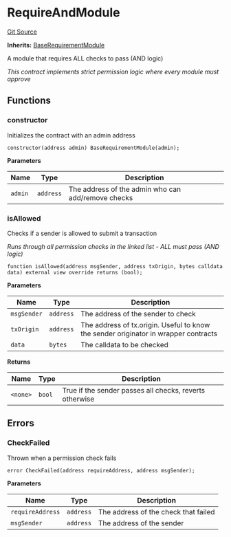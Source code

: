 # RequireAndModule
[Git Source](https://github.com/SyndicateProtocol/syndicate-appchains/blob/f93e91004eb8d04d84acd3b9cb0e8f7e6abfa528/src/requirement-modules/RequireAndModule.sol)

**Inherits:**
[BaseRequirementModule](/src/requirement-modules/BaseRequirementModule.sol/abstract.BaseRequirementModule.md)

A module that requires ALL checks to pass (AND logic)

*This contract implements strict permission logic where every module must approve*


## Functions
### constructor

Initializes the contract with an admin address


```solidity
constructor(address admin) BaseRequirementModule(admin);
```
**Parameters**

|Name|Type|Description|
|----|----|-----------|
|`admin`|`address`|The address of the admin who can add/remove checks|


### isAllowed

Checks if a sender is allowed to submit a transaction

*Runs through all permission checks in the linked list - ALL must pass (AND logic)*


```solidity
function isAllowed(address msgSender, address txOrigin, bytes calldata data) external view override returns (bool);
```
**Parameters**

|Name|Type|Description|
|----|----|-----------|
|`msgSender`|`address`|The address of the sender to check|
|`txOrigin`|`address`|The address of tx.origin. Useful to know the sender originator in wrapper contracts|
|`data`|`bytes`|The calldata to be checked|

**Returns**

|Name|Type|Description|
|----|----|-----------|
|`<none>`|`bool`|True if the sender passes all checks, reverts otherwise|


## Errors
### CheckFailed
Thrown when a permission check fails


```solidity
error CheckFailed(address requireAddress, address msgSender);
```

**Parameters**

|Name|Type|Description|
|----|----|-----------|
|`requireAddress`|`address`|The address of the check that failed|
|`msgSender`|`address`|The address of the sender|

